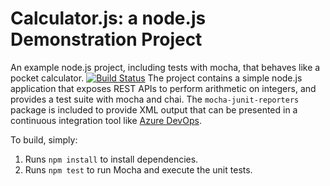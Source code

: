 Calculator.js: a node.js Demonstration Project
==============================================
An example node.js project, including tests with mocha, that behaves like
a pocket calculator.
[![Build Status](https://adka.visualstudio.com/Azuredevopscourse/_apis/build/status/AdamKazmierczak.calculator?branchName=master)](https://adka.visualstudio.com/Azuredevopscourse/_build/latest?definitionId=4&branchName=master)
The project contains a simple node.js application that exposes REST APIs
to perform arithmetic on integers, and provides a test suite with mocha
and chai.  The `mocha-junit-reporters` package is included to provide XML
output that can be presented in a continuous integration tool like
[Azure DevOps](https://azure.com/devops).

To build, simply:

1. Runs `npm install` to install dependencies.
2. Runs `npm test` to run Mocha and execute the unit tests.

